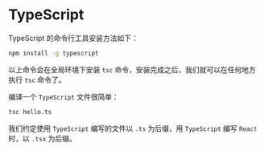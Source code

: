 # TypeScript

TypeScript 的命令行工具安装方法如下：

```bash
npm install -g typescript
```

以上命令会在全局环境下安装 `tsc` 命令，安装完成之后，我们就可以在任何地方执行 `tsc` 命令了。

编译一个 `TypeScript` 文件很简单：

```bash
tsc hello.ts
```

我们约定使用 `TypeScript` 编写的文件以 `.ts` 为后缀，用 `TypeScript` 编写 `React` 时，以 `.tsx` 为后缀。
